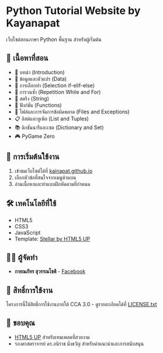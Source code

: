 # Python Tutorial Website by Kayanapat

เว็บไซต์สอนภาษา Python พื้นฐาน สำหรับผู้เริ่มต้น

## 🎯 เนื้อหาที่สอน

- 📝 บทนำ (Introduction)
- 🔢 ข้อมูลและตัวแปร (Data) 
- 🔀 การเลือกทำ (Selection if-elif-else)
- 🔄 การวนซ้ำ (Repetition While and For)
- 📜 สตริง (String)
- 🎯 ฟังก์ชัน (Functions)
- 📁 ไฟล์และการจัดการข้อผิดพลาด (Files and Exceptions)
- 📋 ลิสต์และทูเพิล (List and Tuples)
- 📚 ดิกชันนารีและเซต (Dictionary and Set)
- 🎮 PyGame Zero

## 🚀 การเริ่มต้นใช้งาน

1. เข้าชมเว็บไซต์ได้ที่ [kainapat.github.io](https://kainapat.github.io)
2. เลือกหัวข้อที่สนใจจากเมนูด้านบน
3. อ่านเนื้อหาและทำแบบฝึกหัดตามที่กำหนด

## 🛠 เทคโนโลยีที่ใช้

- HTML5
- CSS3 
- JavaScript
- Template: [Stellar by HTML5 UP](https://html5up.net/stellar)

## 👨‍🏫 ผู้จัดทำ

- **กายณภัทร สุวรรณโชติ** - [Facebook](https://www.facebook.com/Kainapxt)

## 📝 สิทธิ์การใช้งาน

โครงการนี้ใช้สิทธิ์การใช้งานภายใต้ CCA 3.0 - ดูรายละเอียดได้ที่ [LICENSE.txt](LICENSE.txt)

## 🙏 ขอบคุณ

- [HTML5 UP](https://html5up.net) สำหรับเทมเพลตที่สวยงาม
- รองศาสตราจารย์ ดร.อนิราช มิ่งขวัญ สำหรับคำแนะนำและการสนับสนุน